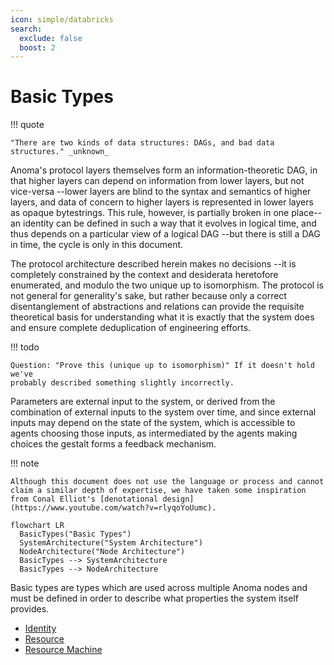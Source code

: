 ```yaml
---
icon: simple/databricks
search:
  exclude: false
  boost: 2
---
```


# Basic Types

!!! quote

    "There are two kinds of data structures: DAGs, and bad data structures." _unknown_

Anoma's protocol layers themselves form an information-theoretic DAG, in that
higher layers can depend on information from lower layers, but not vice-versa
--lower layers are blind to the syntax and semantics of higher layers, and data of
concern to higher layers is represented in lower layers as opaque bytestrings.
This rule, however, is partially broken in one place-- an identity can be
defined in such a way that it evolves in logical time, and thus depends on a
particular view of a logical DAG --but there is still a DAG in time, the cycle
is only in this document.

The protocol architecture described herein makes no decisions --it is
completely constrained by the context and desiderata heretofore enumerated, and
modulo the two unique up to isomorphism. The protocol is not general for
generality's sake, but rather because only a correct disentanglement of
abstractions and relations can provide the requisite theoretical basis for
understanding what it is exactly that the system does and ensure complete
deduplication of engineering efforts.

!!! todo

    Question: "Prove this (unique up to isomorphism)" If it doesn't hold we've
    probably described something slightly incorrectly.

Parameters are external input to the system, or derived from the combination of
external inputs to the system over time, and since external inputs may depend on
the state of the system, which is accessible to agents choosing those inputs, as
intermediated by the agents making choices the gestalt forms a feedback
mechanism.

!!! note

    Although this document does not use the language or process and cannot claim a similar depth of expertise, we have taken some inspiration from Conal Elliot's [denotational design](https://www.youtube.com/watch?v=rlyqoYoUumc).


```mermaid
flowchart LR
  BasicTypes("Basic Types")
  SystemArchitecture("System Architecture")
  NodeArchitecture("Node Architecture")
  BasicTypes --> SystemArchitecture
  BasicTypes --> NodeArchitecture
```

Basic types are types which are used across multiple Anoma nodes and must be defined in order to describe what properties the system itself provides.

- [Identity](./identity.md#identity)
- [Resource](./resource.md)
- [Resource Machine](./resource_machine.md)